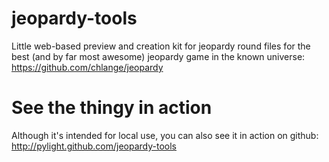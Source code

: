 jeopardy-tools
=================

Little web-based preview and creation kit for jeopardy round files for the best (and by far most awesome) jeopardy game in the known universe:
https://github.com/chlange/jeopardy

See the thingy in action
=========================
Although it's intended for local use, you can also see it in action on github: http://pylight.github.com/jeopardy-tools

